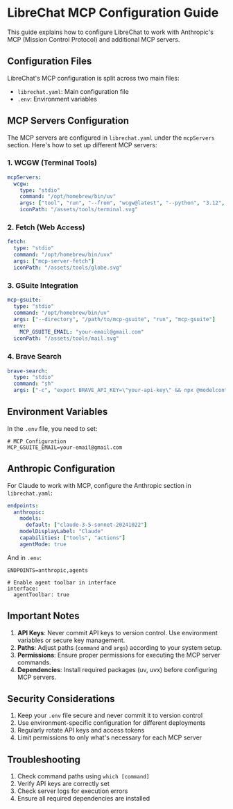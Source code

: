 # LibreChat MCP Configuration Guide

This guide explains how to configure LibreChat to work with Anthropic's MCP (Mission Control Protocol) and additional MCP servers.

## Configuration Files

LibreChat's MCP configuration is split across two main files:
- `librechat.yaml`: Main configuration file
- `.env`: Environment variables

## MCP Servers Configuration

The MCP servers are configured in `librechat.yaml` under the `mcpServers` section. Here's how to set up different MCP servers:

### 1. WCGW (Terminal Tools)

```yaml
mcpServers:
  wcgw:
    type: "stdio"
    command: "/opt/homebrew/bin/uv"
    args: ["tool", "run", "--from", "wcgw@latest", "--python", "3.12", "wcgw_mcp"]
    iconPath: "/assets/tools/terminal.svg"
```

### 2. Fetch (Web Access)

```yaml
fetch:
  type: "stdio"
  command: "/opt/homebrew/bin/uvx"
  args: ["mcp-server-fetch"]
  iconPath: "/assets/tools/globe.svg"
```

### 3. GSuite Integration

```yaml
mcp-gsuite:
  type: "stdio"
  command: "/opt/homebrew/bin/uv"
  args: ["--directory", "/path/to/mcp-gsuite", "run", "mcp-gsuite"]
  env:
    MCP_GSUITE_EMAIL: "your-email@gmail.com"
  iconPath: "/assets/tools/mail.svg"
```

### 4. Brave Search

```yaml
brave-search:
  type: "stdio"
  command: "sh"
  args: ["-c", "export BRAVE_API_KEY=\"your-api-key\" && npx @modelcontextprotocol/server-brave-search"]
```

## Environment Variables

In the `.env` file, you need to set:

```env
# MCP Configuration
MCP_GSUITE_EMAIL=your-email@gmail.com
```

## Anthropic Configuration

For Claude to work with MCP, configure the Anthropic section in `librechat.yaml`:

```yaml
endpoints:
  anthropic:
    models:
      default: ["claude-3-5-sonnet-20241022"]
    modelDisplayLabel: "Claude"
    capabilities: ["tools", "actions"]
    agentMode: true
```

And in `.env`:

```env
ENDPOINTS=anthropic,agents

# Enable agent toolbar in interface
interface:
  agentToolbar: true
```

## Important Notes

1. **API Keys**: Never commit API keys to version control. Use environment variables or secure key management.
2. **Paths**: Adjust paths (`command` and `args`) according to your system setup.
3. **Permissions**: Ensure proper permissions for executing the MCP server commands.
4. **Dependencies**: Install required packages (uv, uvx) before configuring MCP servers.

## Security Considerations

1. Keep your `.env` file secure and never commit it to version control
2. Use environment-specific configuration for different deployments
3. Regularly rotate API keys and access tokens
4. Limit permissions to only what's necessary for each MCP server

## Troubleshooting

1. Check command paths using `which [command]`
2. Verify API keys are correctly set
3. Check server logs for execution errors
4. Ensure all required dependencies are installed